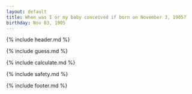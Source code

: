 ```yaml
---
layout: default
title: When was I or my baby conceived if born on November 3, 1905?
birthday: Nov 03, 1905
---
```


{% include header.md %}

{% include guess.md %}

{% include calculate.md %}

{% include safety.md %}

{% include footer.md %}



